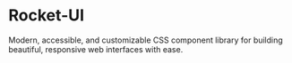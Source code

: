 # Rocket-UI
Modern, accessible, and customizable CSS component library for building beautiful, responsive web interfaces with ease.
